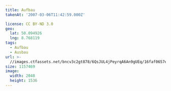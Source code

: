 ```yaml
---
title: Aufbau
takenAt: '2007-03-06T11:42:59.000Z'

license: CC BY-ND 3.0
geo:
  lat: 50.094926
  lng: 8.768119
tags:
  - Aufbau
  - Ausbau
url: >-
  //images.ctfassets.net/bncv3c2gt878/6QsJUL4jPeyrqA6An9gUEq/16faf0657e8ea52bb5b3246a2e87f675/aufbau_4505114378_o
size: 1157469
image:
  width: 2048
  height: 1536
---
```

